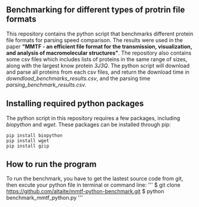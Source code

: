 ## Benchmarking for different types of protrin file formats 
This repository contains the python script that benchmarks different protein file formats for parsing speed comparison. The results were used in the paper **"MMTF - an efficient file format for the transmission, visualization, and analysis of macromolecular structures"**. The repository also contains some csv files which includes lists of proteins in the same range of sizes, along with the largest know protein *3J3Q*. The python script will download and parse all proteins from each csv files, and return the download time in *downdload_benchmarks_results.csv*, and the parsing time *parsing_benchmark_results.csv*. 

## Installing required python packages
The python script in this repository requires a few packages, including *biopython* and *wget*. These packages can be installed through pip: 
```
pip install biopython 
pip install wget 
pip install gzip
``` 

## How to run the program
To run the benchmark, you have to get the lastest source code from git, then excute your python file in terminal or command line:
'''
$ git clone https://github.com/altaite/mmtf-python-benchmark.git
$ python benchmark_mmtf_python.py
''' 
